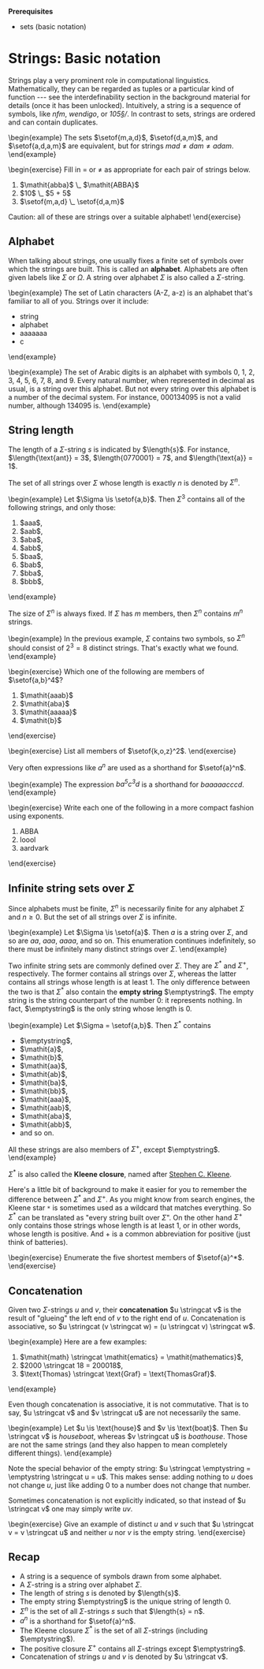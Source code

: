 **Prerequisites**

- sets (basic notation)

# Strings: Basic notation

Strings play a very prominent role in computational linguistics.
Mathematically, they can be regarded as tuples or a particular kind of function --- see the interdefinability section in the background material for details (once it has been unlocked).
Intuitively, a string is a sequence of symbols, like $\mathit{nfm}$, *wendigo*, or *105§/*.
In contrast to sets, strings are ordered and can contain duplicates.

\begin{example}
The sets $\setof{m,a,d}$, $\setof{d,a,m}$, and $\setof{a,d,a,m}$  are equivalent, but for strings $\mathit{mad} \neq \mathit{dam} \neq \mathit{adam}$.
\end{example}

\begin{exercise}
Fill in $=$ or $\neq$ as appropriate for each pair of strings below.
<ol>
<li>$\mathit{abba}$ \_ $\mathit{ABBA}$</li>
<li>$10$ \_ $5 + 5$</li>
<li>$\setof{m,a,d} \_ \setof{d,a,m}$</li>
</ol>

Caution: all of these are strings over a suitable alphabet!
\end{exercise}

## Alphabet

When talking about strings, one usually fixes a finite set of symbols over which the strings are built.
This is called an **alphabet**.
Alphabets are often given labels like $\Sigma$ or $\Omega$.
A string over alphabet $\Sigma$ is also called a $\Sigma$-string.

\begin{example}
The set of Latin characters (A-Z, a-z) is an alphabet that's familiar to all of you.
Strings over it include:

<ul>
<li>
string
</li>
<li>
alphabet
</li>
<li>
aaaaaaa
</li>
<li>
c
</li>
</ul>
\end{example}

\begin{example}
The set of Arabic digits is an alphabet with symbols 0, 1, 2, 3, 4, 5, 6, 7, 8, and 9.
Every natural number, when represented in decimal as usual, is a string over this alphabet.
But not every string over this alphabet is a number of the decimal system.
For instance, 000134095 is not a valid number, although 134095 is.
\end{example}

## String length

The length of a $\Sigma$-string $s$ is indicated by $\length{s}$.
For instance,
$\length{\text{ant}} = 3$,
$\length{0770001} = 7$,
and $\length{\text{a}} = 1$.

The set of all strings over $\Sigma$ whose length is exactly $n$ is denoted by $\Sigma^n$.

\begin{example}
Let $\Sigma \is \setof{a,b}$.
Then $\Sigma^3$ contains all of the following strings, and only those:

<ol>
<li>$aaa$,</li>
<li>$aab$,</li>
<li>$aba$,</li>
<li>$abb$,</li>
<li>$baa$,</li>
<li>$bab$,</li>
<li>$bba$,</li>
<li>$bbb$,</li>
</ol>
\end{example}

The size of $\Sigma^n$ is always fixed.
If $\Sigma$ has $m$ members, then $\Sigma^n$ contains $m^n$ strings.

\begin{example}
In the previous example, $\Sigma$ contains two symbols, so $\Sigma^n$ should consist of $2^3 = 8$ distinct strings.
That's exactly what we found.
\end{example}

\begin{exercise}
Which one of the following are members of $\setof{a,b}^4$?
<ol>
<li>$\mathit{aaab}$</li>
<li>$\mathit{aba}$</li>
<li>$\mathit{aaaaa}$</li>
<li>$\mathit{b}$</li>
</ol>
\end{exercise}

\begin{exercise}
List all members of $\setof{k,o,z}^2$.
\end{exercise}

Very often expressions like $a^n$ are used as a shorthand for $\setof{a}^n$.

\begin{example}
The expression $\mathit{b a^5 c^3 d}$ is a shorthand for $\mathit{baaaaacccd}$.
\end{example}

\begin{exercise}
Write each one of the following in a more compact fashion using exponents.

<ol>
<li>ABBA</li>
<li>loool</li>
<li>aardvark</li>
</ol>
\end{exercise}

## Infinite string sets over $\Sigma$

Since alphabets must be finite, $\Sigma^n$ is necessarily finite for any alphabet $\Sigma$ and $n \geq 0$.
But the set of all strings over $\Sigma$ is infinite.

\begin{example}
Let $\Sigma \is \setof{a}$.
Then $a$ is a string over $\Sigma$, and so are $\mathit{aa}$, $\mathit{aaa}$, $\mathit{aaaa}$, and so on.
This enumeration continues indefinitely, so there must be infinitely many distinct strings over $\Sigma$.
\end{example}

Two infinite string sets are commonly defined over $\Sigma$.
They are $\Sigma^*$ and $\Sigma^+$, respectively.
The former contains all strings over $\Sigma$, whereas the latter contains all strings whose length is at least $1$.
The only difference between the two is that $\Sigma^*$ also contain the **empty string** $\emptystring$.
The empty string is the string counterpart of the number 0: it represents nothing.
In fact, $\emptystring$ is the only string whose length is 0.

\begin{example}
Let $\Sigma = \setof{a,b}$.
Then $\Sigma^*$ contains

<ul>
<li>$\emptystring$,</li>
<li>$\mathit{a}$,</li>
<li>$\mathit{b}$,</li>
<li>$\mathit{aa}$,</li>
<li>$\mathit{ab}$,</li>
<li>$\mathit{ba}$,</li>
<li>$\mathit{bb}$,</li>
<li>$\mathit{aaa}$,</li>
<li>$\mathit{aab}$,</li>
<li>$\mathit{aba}$,</li>
<li>$\mathit{abb}$,</li>
<li>and so on.</li>
</ul>

All these strings are also members of $\Sigma^+$, except $\emptystring$.
\end{example}

$\Sigma^*$ is also called the **Kleene closure**, named after [Stephen C. Kleene](https://en.wikipedia.org/wiki/Stephen_Cole_Kleene).

Here's a little bit of background to make it easier for you to remember the difference between $\Sigma^*$ and $\Sigma^+$.
As you might know from search engines, the Kleene star `*` is sometimes used as a wildcard that matches everything.
So $\Sigma^*$ can be translated as "every string built over $\Sigma$".
On the other hand $\Sigma^+$ only contains those strings whose length is at least 1, or in other words, whose length is positive.
And $+$ is a common abbreviation for positive (just think of batteries).

\begin{exercise}
Enumerate the five shortest members of $\setof{a}^*$.
\end{exercise}

## Concatenation

Given two $\Sigma$-strings $u$ and $v$, their **concatenation** $u \stringcat v$ is the result of "glueing" the left end of $v$ to the right end of $u$.
Concatenation is associative, so $u \stringcat (v \stringcat w) = (u \stringcat v) \stringcat w$.

\begin{example}
Here are a few examples:

<ol>
<li>$\mathit{math} \stringcat \mathit{ematics} = \mathit{mathematics}$,</li>
<li>$2000 \stringcat 18 = 200018$,</li>
<li>$\text{Thomas} \stringcat \text{Graf} = \text{ThomasGraf}$.</li>
</ol>
\end{example}

Even though concatenation is associative, it is not commutative.
That is to say, $u \stringcat v$ and $v \stringcat u$ are not necessarily the same.

\begin{example}
Let $u \is \text{house}$ and $v \is \text{boat}$.
Then $u \stringcat v$ is *houseboat*, whereas $v \stringcat u$ is *boathouse*.
Those are not the same strings (and they also happen to mean completely different things).
\end{example}

Note the special behavior of the empty string: $u \stringcat \emptystring = \emptystring \stringcat u = u$. 
This makes sense: adding nothing to $u$ does not change $u$, just like adding 0 to a number does not change that number.

Sometimes concatenation is not explicitly indicated, so that instead of $u \stringcat v$ one may simply write $\mathit{uv}$.

\begin{exercise}
Give an example of distinct $u$ and $v$ such that $u \stringcat v = v \stringcat u$ and neither $u$ nor $v$ is the empty string.
\end{exercise}


## Recap

- A string is a sequence of symbols drawn from some alphabet.
- A $\Sigma$-string is a string over alphabet $\Sigma$.
- The length of string $s$ is denoted by $\length{s}$.
- The empty string $\emptystring$ is the unique string of length $0$.
- $\Sigma^n$ is the set of all $\Sigma$-strings $s$ such that $\length{s} = n$.
- $a^n$ is a shorthand for $\setof{a}^n$.
- The Kleene closure $\Sigma^*$ is the set of all $\Sigma$-strings (including $\emptystring$).
- The positive closure $\Sigma^+$ contains all $\Sigma$-strings except $\emptystring$.
- Concatenation of strings $u$ and $v$ is denoted by $u \stringcat v$.
